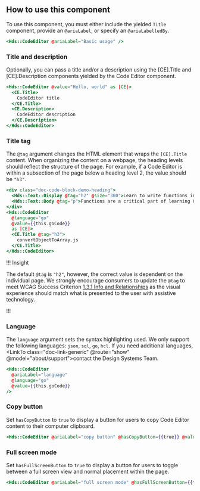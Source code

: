 ## How to use this component

To use this component, you must either include the yielded `Title` component, provide an `@ariaLabel`, or specify an `@ariaLabelledBy`.

```handlebars
<Hds::CodeEditor @ariaLabel="Basic usage" />
```

### Title and description

Optionally, you can pass a title and/or a description using the [CE].Title and [CE].Description components yielded by the Code Editor component.

```handlebars
<Hds::CodeEditor @value="Hello, world" as |CE|>
  <CE.Title>
    CodeEditor title
  </CE.Title>
  <CE.Description>
    CodeEditor description
  </CE.Description>
</Hds::CodeEditor>
```

### Title tag

The `@tag` argument changes the HTML element that wraps the `[CE].Title` content. When organizing the content on a webpage, the heading levels should reflect the structure of the page. For example, if a Code Editor is within a subsection of the page below a heading level 2, the value should be `"h3"`. 

```handlebars
<div class="doc-code-block-demo-heading">
  <Hds::Text::Display @tag="h2" @size="300">Learn to write functions in Go</Hds::Text::Display>
  <Hds::Text::Body @tag="p">Functions are a critical part of learning Go. They are reusable chunks of code that can perform tasks like convert an object to an array.</Hds::Text::Body>
</div>
<Hds::CodeEditor
  @language="go"
  @value={{this.goCode}}
  as |CE|>
  <CE.Title @tag="h3">
    convertObjectToArray.js
  </CE.Title>
</Hds::CodeEditor>
```

!!! Insight

The default `@tag` is `"h2"`, however, the correct value is dependent on the individual page. We strongly encourage consumers to update the `@tag` to meet WCAG Success Criterion [1.3.1 Info and Relationships](https://www.w3.org/WAI/WCAG22/Understanding/info-and-relationships.html) as the visual experience should match what is presented to the user with assistive technology.

!!!

### Language

The `language` argument sets the syntax highlighting used. We only support the following languages: `json`, `sql`, `go`, `hcl`. If you need additional languages, <LinkTo class="doc-link-generic" @route="show" @model="about/support">contact the Design Systems Team</LinkTo>.

```handlebars
<Hds::CodeEditor
  @ariaLabel="language"
  @language="go"
  @value={{this.goCode}}
/>
```

### Copy button

Set `hasCopyButton` to `true` to display a button for users to copy Code Editor content to their computer clipboard.

```handlebars
<Hds::CodeEditor @ariaLabel="copy button" @hasCopyButton={{true}} @value={{this.loremIpsum}} />
```


### Full screen mode

Set `hasFullScreenButton` to `true` to display a button for users to toggle between a full screen view and normal placement within the page.

```handlebars
<Hds::CodeEditor @ariaLabel="full screen mode" @hasFullScreenButton={{true}} @value={{this.loremIpsum}} />
```
